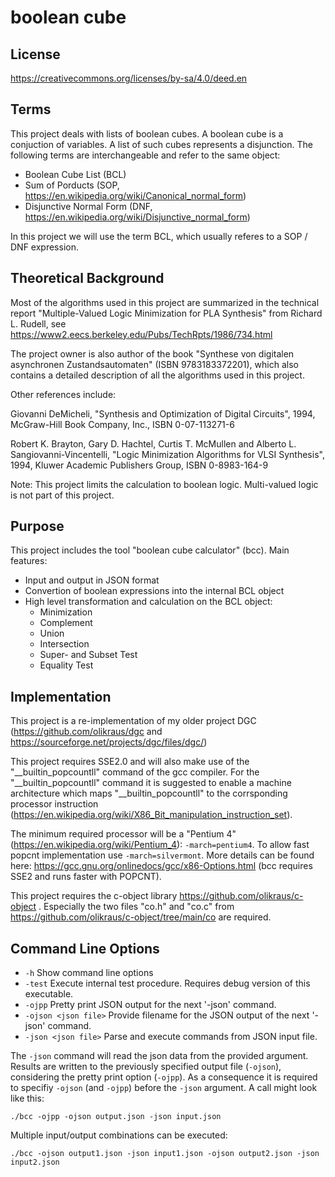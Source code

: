 # boolean cube

## License

https://creativecommons.org/licenses/by-sa/4.0/deed.en

## Terms

This project deals with lists of boolean cubes. A boolean cube is a conjuction of variables. A list of such cubes
represents a disjunction. The following terms are interchangeable and refer to the same object:

 - Boolean Cube List (BCL)
 - Sum of Porducts (SOP, https://en.wikipedia.org/wiki/Canonical_normal_form)
 - Disjunctive Normal Form (DNF, https://en.wikipedia.org/wiki/Disjunctive_normal_form)
 
In this project we will use the term BCL, which usually referes to a SOP / DNF expression.

## Theoretical Background

Most of the algorithms used in this project are summarized in the technical report "Multiple-Valued Logic Minimization for PLA Synthesis"
from Richard L. Rudell, see https://www2.eecs.berkeley.edu/Pubs/TechRpts/1986/734.html 

The project owner is also author of the book "Synthese von digitalen asynchronen Zustandsautomaten" (ISBN 9783183372201), which also contains
a detailed description of all the algorithms used in this project.

Other references include:

Giovanni DeMicheli,
"Synthesis and Optimization of Digital Circuits", 1994,
McGraw-Hill Book Company, Inc.,
ISBN 0-07-113271-6
  
Robert K. Brayton, Gary D. Hachtel, Curtis T. McMullen and 
Alberto L. Sangiovanni-Vincentelli,
"Logic Minimization Algorithms for VLSI Synthesis", 1994,
Kluwer Academic Publishers Group,
ISBN 0-8983-164-9

Note: This project limits the calculation to boolean logic. Multi-valued logic is not part of this project.

## Purpose

This project includes the tool "boolean cube calculator" (bcc).
Main features:

 - Input and output in JSON format
 - Convertion of boolean expressions into the internal BCL object
 - High level transformation and calculation on the BCL object:
	- Minimization
	- Complement
	- Union
	- Intersection
	- Super- and Subset Test
	- Equality Test
	
## Implementation

This project is a re-implementation of my older project DGC (https://github.com/olikraus/dgc and https://sourceforge.net/projects/dgc/files/dgc/) 

This project requires SSE2.0 and will also make use of the "__builtin_popcountll" command of the gcc compiler. 
For the "__builtin_popcountll" command it is suggested to enable a machine architecture which maps  "__builtin_popcountll" to the corrsponding processor instruction (https://en.wikipedia.org/wiki/X86_Bit_manipulation_instruction_set).

The minimum required processor will be a "Pentium 4" (https://en.wikipedia.org/wiki/Pentium_4): `-march=pentium4`.
To allow fast popcnt implementation use `-march=silvermont`.
More details can be found here: https://gcc.gnu.org/onlinedocs/gcc/x86-Options.html (bcc requires SSE2 and runs faster with POPCNT).

This project requires the c-object library https://github.com/olikraus/c-object .
Especially the two files "co.h" and "co.c" from https://github.com/olikraus/c-object/tree/main/co are required.

## Command Line Options

 - `-h` Show command line options
 - `-test` Execute internal test procedure. Requires debug version of this executable.
 - `-ojpp` Pretty print JSON output for the next '-json' command.
 - `-ojson <json file>` Provide filename for the JSON output of the next '-json' command.
 - `-json <json file>` Parse and execute commands from JSON input file.

The `-json` command will read the json data from the provided argument. Results are written to the previously specified output file (`-ojson`),
considering the pretty print option (`-ojpp`). As a consequence it is required to specifiy `-ojson` (and `-ojpp`) before the `-json` argument.
A call might look like this:
```
./bcc -ojpp -ojson output.json -json input.json
```

Multiple input/output combinations can be executed:
```
./bcc -ojson output1.json -json input1.json -ojson output2.json -json input2.json
```


